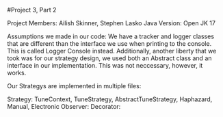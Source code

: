 #Project 3, Part 2

Project Members: Ailish Skinner, Stephen Lasko
Java Version: Open JK 17

Assumptions we made in our code: We have a tracker and logger classes that are different than the interface we use when printing to the console. This is called Logger
Console instead. Additionally, another liberty that we took was for our strategy design, we used both an Abstract class and an interface in our implementation. 
This was not neccessary, however, it works. 

Our Strategys are implemented in multiple files: 

Strategy: TuneContext, TuneStrategy, AbstractTuneStrategy, Haphazard, Manual, Electronic
Observer: 
Decorator: 
